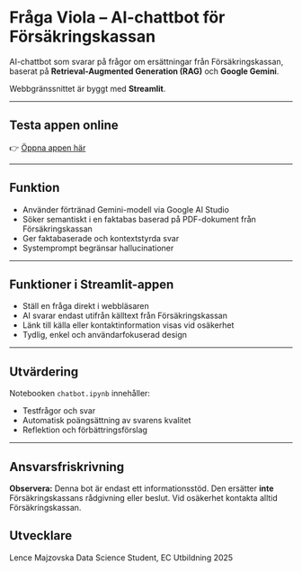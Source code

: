 # Fråga Viola – AI-chattbot för Försäkringskassan

AI-chattbot som svarar på frågor om ersättningar från Försäkringskassan, baserat på **Retrieval-Augmented Generation (RAG)** och **Google Gemini**.

Webbgränssnittet är byggt med **Streamlit**.

---

## Testa appen online

👉 [Öppna appen här](https://chatbot-viola.streamlit.app)

---

## Funktion

- Använder förtränad Gemini-modell via Google AI Studio
- Söker semantiskt i en faktabas baserad på PDF-dokument från Försäkringskassan
- Ger faktabaserade och kontextstyrda svar
- Systemprompt begränsar hallucinationer

---

## Funktioner i Streamlit-appen

- Ställ en fråga direkt i webbläsaren
- AI svarar endast utifrån källtext från Försäkringskassan
- Länk till källa eller kontaktinformation visas vid osäkerhet
- Tydlig, enkel och användarfokuserad design

---

## Utvärdering

Notebooken `chatbot.ipynb` innehåller:

- Testfrågor och svar
- Automatisk poängsättning av svarens kvalitet
- Reflektion och förbättringsförslag

---

## Ansvarsfriskrivning

**Observera:** Denna bot är endast ett informationsstöd.
Den ersätter **inte** Försäkringskassans rådgivning eller beslut.
Vid osäkerhet kontakta alltid Försäkringskassan.

## Utvecklare

Lence Majzovska
Data Science Student, EC Utbildning 2025